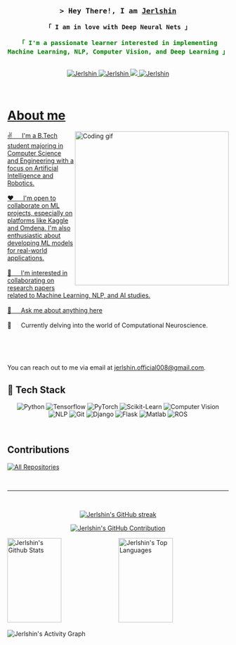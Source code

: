 
<!-- Intro  -->
<h3 align="center">
        <samp>&gt; Hey There!, I am
                <b><a target="_blank" href="https://Jerlshin.com">Jerlshin</a></b>
        </samp>
</h3>

<span style="color:green;font-weight:bold;">
  <p align="center"> 
    <samp>
      <a>「 I am in love with Deep Neural Nets 」</a>
      <br>
      <br>
      「 I'm a passionate learner interested in implementing Machine Learning, NLP, Computer Vision, and Deep Learning 」
      <br>
      <br>
    </samp>
  </p>
</span>


<p align="center">
  <!--- Website -->
 <a href="https://Jerlshin.com" target="blank">
  <img src="https://img.shields.io/badge/Website-DC143C?style=for-the-badge&logo=medium&logoColor=white" alt="Jerlshin" />
 </a>
  <!--- Linkedln -->
 <a href="https://linkedin.com/in/jerlshin-j-g-743753281/" target="_blank">
  <img src="https://img.shields.io/badge/LinkedIn-0077B5?style=for-the-badge&logo=linkedin&logoColor=white" alt="Jerlshin"/>
 </a>
 <!-- <a href="https://dev.to/Jerlshin" target="_blank">
  <img src="https://img.shields.io/badge/dev.to-0A0A0A?style=for-the-badge&logo=dev.to&logoColor=white" alt="Jerlshin" />
 </a> -->
 <a href="https://twitter.com/jerlshin" target="_blank">
  <img src="https://img.shields.io/badge/Twitter-1DA1F2?style=for-the-badge&logo=twitter&logoColor=white" />
 </a>
 <a href="https://instagram.com/jerlshin_" target="_blank">
  <img src="https://img.shields.io/badge/Instagram-fe4164?style=for-the-badge&logo=instagram&logoColor=white" alt="Jerlshin" />
 <!---
 </a> 
 <a href="https://facebook.com/Jerlshin.world" target="_blank">
  <img src="https://img.shields.io/badge/Facebook-20BEFF?&style=for-the-badge&logo=facebook&logoColor=white" alt="Jerlshin"  />
  </a>
   -->
</p>
<br />

<!-- About Section -->
 # About me
 
<p>
 <img align="right" width="350" src="/assets/programmer.gif" alt="Coding gif" />
  
 ✌️ &emsp; I'm a B.Tech student majoring in Computer Science and Engineering with a focus on Artificial Intelligence and Robotics. <br/><br/>
 ❤️ &emsp; I'm open to collaborate on ML projects, especially on platforms like Kaggle and Omdena. I'm also enthusiastic about developing ML models for real-world applications.<br/><br/>
 📄 &emsp; I'm interested in collaborating on research papers related to Machine Learning, NLP, and AI studies.<br/><br/>
 💬 &emsp; Ask me about anything [here](https://github.com/Jerlshin/Jerlshin/issues) <br/><br/>
 🧠 &emsp; Currently delving into the world of Computational Neuroscience. <br/><br/>
</p>

<br/>
<br/>

You can reach out to me via email at [jerlshin.official008@gmail.com](mailto:jerlshin.official008@gmail.com).


  <h2>🔭 Tech Stack</h2>
  <div align="center">

![Python](https://img.shields.io/badge/Python-3776AB?style=for-the-badge&labelColor=black&logo=python&logoColor=3776AB)
![Tensorflow](https://img.shields.io/badge/Tensorflow-FF6F00?style=for-the-badge&labelColor=black&logo=tensorflow&logoColor=FF6F00)
![PyTorch](https://img.shields.io/badge/PyTorch-EE4C2C?style=for-the-badge&labelColor=black&logo=pytorch&logoColor=EE4C2C)
![Scikit-Learn](https://img.shields.io/badge/Scikit--Learn-F7931E?style=for-the-badge&labelColor=black&logo=scikit-learn&logoColor=F7931E)
![Computer Vision](https://img.shields.io/badge/Computer%20Vision-00AEFF?style=for-the-badge&labelColor=black)
![NLP](https://img.shields.io/badge/NLP-00AEFF?style=for-the-badge&labelColor=black)
![Git](https://img.shields.io/badge/Git-F05032?style=for-the-badge&labelColor=black&logo=git&logoColor=F05032)
![Django](https://img.shields.io/badge/Django-092E20?style=for-the-badge&labelColor=black&logo=django&logoColor=092E20)
![Flask](https://img.shields.io/badge/Flask-000000?style=for-the-badge&labelColor=black&logo=flask&logoColor=000000)
![Matlab](https://img.shields.io/badge/Matlab-0076A8?style=for-the-badge&labelColor=black&logo=mathworks&logoColor=0076A8)
![ROS](https://img.shields.io/badge/ROS-22314E?style=for-the-badge&labelColor=black&logo=ros&logoColor=22314E)
</div>
<br/>

## Contributions
<p align="left">
  <a href="https://github.com/Jerlshin?tab=repositories" target="_blank"><img alt="All Repositories" title="All Repositories" src="https://img.shields.io/badge/-All%20Repos-2962FF?style=for-the-badge&logo=koding&logoColor=white"/></a>
</p>

<br/>
<hr/>
<br/>

<p align="center">
  <a href="https://github.com/Jerlshin">
    <img src="https://github-readme-streak-stats.herokuapp.com/?user=Jerlshin&theme=radical&border=7F3FBF&background=0D1117" alt="Jerlshin's GitHub streak"/>
  </a>
</p>

<p align="center">
  <a href="https://github.com/Jerlshin">
    <img src="https://github-profile-summary-cards.vercel.app/api/cards/profile-details?username=Jerlshin&theme=radical" alt="Jerlshin's GitHub Contribution"/>
  </a>
</p>

<a> 
    <a href="https://github.com/Jerlshin"><img alt="Jerlshin's Github Stats" src="https://denvercoder1-github-readme-stats.vercel.app/api?username=Jerlshin&show_icons=true&count_private=true&theme=react&border_color=7F3FBF&bg_color=0D1117&title_color=F85D7F&icon_color=F8D866" height="192px" width="49.5%"/></a>
  <a href="https://github.com/Jerlshin"><img alt="Jerlshin's Top Languages" src="https://denvercoder1-github-readme-stats.vercel.app/api/top-langs/?username=Jerlshin&langs_count=8&layout=compact&theme=react&border_color=7F3FBF&bg_color=0D1117&title_color=F85D7F&icon_color=F8D866" height="192px" width="49.5%"/></a>
  <br/>
</a>


![Jerlshin's Activity Graph](https://github-readme-activity-graph.vercel.app/graph?username=Jerlshin&custom_title=J.G%20Jerlshin's%20GitHub%20Activity%20Graph&bg_color=0D1117&color=7F3FBF&line=7F3FBF&point=7F3FBF&area_color=FFFFFF&title_color=FFFFFF&area=true)
